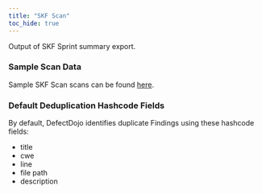 ```yaml
---
title: "SKF Scan"
toc_hide: true
---
```

Output of SKF Sprint summary export.

### Sample Scan Data
Sample SKF Scan scans can be found [here](https://github.com/DefectDojo/django-DefectDojo/tree/master/unittests/scans/skf).

### Default Deduplication Hashcode Fields
By default, DefectDojo identifies duplicate Findings using these hashcode fields:

- title
- cwe
- line
- file path
- description
